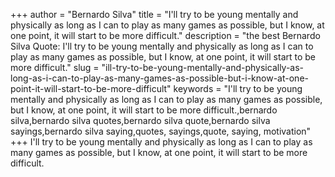 +++
author = "Bernardo Silva"
title = "I'll try to be young mentally and physically as long as I can to play as many games as possible, but I know, at one point, it will start to be more difficult."
description = "the best Bernardo Silva Quote: I'll try to be young mentally and physically as long as I can to play as many games as possible, but I know, at one point, it will start to be more difficult."
slug = "ill-try-to-be-young-mentally-and-physically-as-long-as-i-can-to-play-as-many-games-as-possible-but-i-know-at-one-point-it-will-start-to-be-more-difficult"
keywords = "I'll try to be young mentally and physically as long as I can to play as many games as possible, but I know, at one point, it will start to be more difficult.,bernardo silva,bernardo silva quotes,bernardo silva quote,bernardo silva sayings,bernardo silva saying,quotes, sayings,quote, saying, motivation"
+++
I'll try to be young mentally and physically as long as I can to play as many games as possible, but I know, at one point, it will start to be more difficult.
